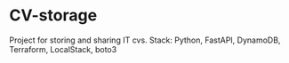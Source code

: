 # CV-storage
Project for storing and sharing IT cvs. Stack: Python, FastAPI, DynamoDB, Terraform, LocalStack, boto3
